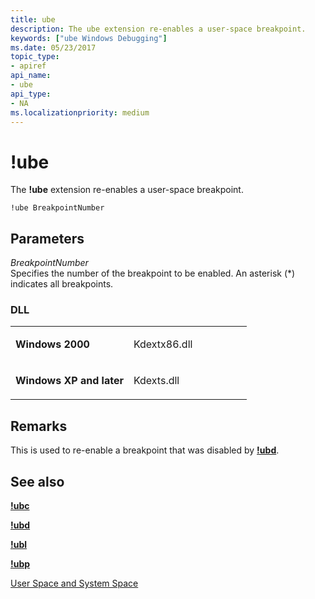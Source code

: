 ```yaml
---
title: ube
description: The ube extension re-enables a user-space breakpoint.
keywords: ["ube Windows Debugging"]
ms.date: 05/23/2017
topic_type:
- apiref
api_name:
- ube
api_type:
- NA
ms.localizationpriority: medium
---
```


# !ube


The **!ube** extension re-enables a user-space breakpoint.

```dbgcmd
!ube BreakpointNumber 
```

## <span id="ddk__ube_dbg"></span><span id="DDK__UBE_DBG"></span>Parameters


<span id="_______BreakpointNumber______"></span><span id="_______breakpointnumber______"></span><span id="_______BREAKPOINTNUMBER______"></span> *BreakpointNumber*   
Specifies the number of the breakpoint to be enabled. An asterisk (\*) indicates all breakpoints.

### <span id="DLL"></span><span id="dll"></span>DLL

<table>
<colgroup>
<col width="50%" />
<col width="50%" />
</colgroup>
<tbody>
<tr class="odd">
<td align="left"><p><strong>Windows 2000</strong></p></td>
<td align="left"><p>Kdextx86.dll</p></td>
</tr>
<tr class="even">
<td align="left"><p><strong>Windows XP and later</strong></p></td>
<td align="left"><p>Kdexts.dll</p></td>
</tr>
</tbody>
</table>

 

## Remarks

This is used to re-enable a breakpoint that was disabled by [**!ubd**](-ubd.md).

## <span id="see_also"></span>See also


[**!ubc**](-ubc.md)

[**!ubd**](-ubd.md)

[**!ubl**](-ubl.md)

[**!ubp**](-ubp.md)

[User Space and System Space](user-space-and-system-space.md)

 

 






